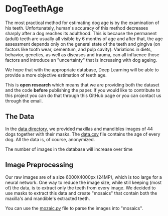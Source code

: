 # DogTeethAge

The most practical method for estimating dog age is by the examination of his teeth. Unfortunately, human's accuracy of this method decreases sharply after a dog reaches its adulthood. This is because the permanent (adult) teeth are usually all visible by 6 months of age and after that, the age assessment depends only on the general state of the teeth and gingiva (on factors like tooth wear, cementum, and pulp cavity). Variations in diets, behavior, genetics, as well as diseases and trauma, can all influence those factors and introduce an "uncertainty" that is increasing with dog ageing.

We hope that with the appropriate database, Deep Learning will be able to provide a more objective estimation of teeth age. 

This is **open research** which means that we are providing both the dataset and the code **before** publishing the paper. If you would like to contribute to this project you can do that through this GitHub page or you can contact us through the email.


## The Data

In the [data directory](https://github.com/department-of-vet-pathology-unizg/dog_age/tree/master/data), we provided maxillas and mandibles images of 44 dogs together with their masks. The [data.csv](https://github.com/department-of-vet-pathology-unizg/dog_age/blob/master/data/Data.csv) file contains the age of every dog. All the data is, of course, anonymized.

The number of images in the database will increase over time


## Image Preprocessing

Our raw images are of a size 6000X4000px (24MP), which is too large for a neural network. One way to reduce the image size, while still keeping (most of) the data, is to extract only the teeth from every image. We decided to use masks to extract this data and create "mosaics" that contain both the maxilla's and mandible's extracted teeth.

You can use the [mozaic.py](https://github.com/department-of-vet-pathology-unizg/dog_age/blob/master/mosaic.py) file to parse the images into "mosaics".
